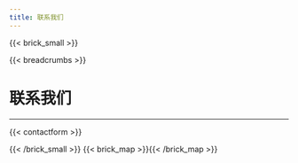 ```yaml
---
title: 联系我们
---
```

{{< brick_small >}}

{{< breadcrumbs >}}

# 联系我们

<!-- 地址：杭州市钱塘区下沙街道东方街150号  
邮箱：jobs@aimlab.cc -->

---

{{< contactform >}}

{{< /brick_small >}}
{{< brick_map >}}{{< /brick_map >}}
